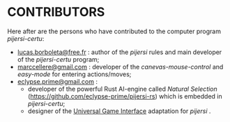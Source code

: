 # CONTRIBUTORS

Here after are the persons who have contributed to the computer program *pijersi-certu*:

- [lucas.borboleta@free.fr](mailto:lucas.borboleta@free.fr) : author of the *pijersi* rules and main developer of the *pijersi-certu* program;
- [marccellere@gmail.com](mailto:marccellere@gmail.com) : developer of the *canevas-mouse-control* and *easy-mode* for entering actions/moves;
- [eclypse.prime@gmail.com](mailto:eclypse.prime@gmail.com) :
  - developer of the powerful Rust AI-engine called *Natural Selection* (https://github.com/eclypse-prime/pijersi-rs) which is embedded in *pijersi-certu*;
  - designer of the [Universal Game Interface](https://github.com/eclypse-prime/pijersi-engine/blob/main/ugi.md) adaptation for *pijersi* .
